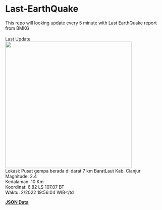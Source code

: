 # Last-EarthQuake
This repo will looking update every 5 minute with Last EarthQuake report from BMKG
<br>
<br>
Last Update
<br>
<img src="https://ews.bmkg.go.id/TEWS/data/20221223195604.mmi.jpg" width="400"/>
<br>
Lokasi: Pusat gempa berada di darat 7 km BaratLaut Kab. Cianjur <br>
Magnitude: 2.4 <br>
Kedalaman: 10 Km <br>
Koordinat: 6.82 LS 107.07 BT <br>
Waktu: 2/2022 19:56:04 WIB</td <br>

<a href="./data/data.json">**JSON Data**</a>
